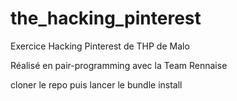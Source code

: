 # the_hacking_pinterest
Exercice Hacking Pinterest de THP de Malo

Réalisé en pair-programming avec la Team Rennaise

cloner le repo puis lancer le bundle install
